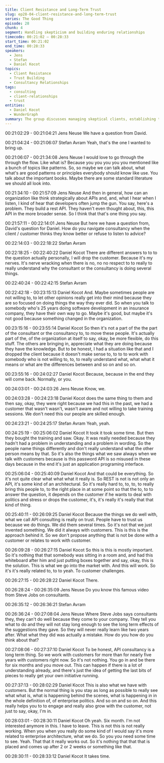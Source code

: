 ```yaml
---
title: Client Resistance and Long-Term Trust
slug: ep28-04-client-resistance-and-long-term-trust
series: The Good Thing
episode: 28
chunk: 4
segment: Handling skepticism and building enduring relationships
timecode: 00:21:02 – 00:28:33
start_time: 00:21:02
end_time: 00:28:33
speakers:
  - Jens
  - Stefan
  - Daniel Kocot
topics:
  - Client Resistance
  - Trust Building
  - Consultancy Relationships
tags:
  - consulting
  - client-relationships
  - trust
entities:
  - Daniel Kocot
  - WunderGraph
summary: The group discusses managing skeptical clients, establishing trust over time, and how consultancy relationships evolve through consistent value delivery.
---
```

00:21:02:29 - 00:21:04:21
Jens Neuse
We have a question from David.

00:21:04:24 - 00:21:06:07
Stefan Avram
Yeah, that's the one I wanted to bring up.

00:21:06:07 - 00:21:34:08
Jens Neuse
I would love to go through the through the flow. Like what is? Because you you you you you mentioned like a bunch of topics like patterns. So, so maybe we can talk about, what what's are good patterns or principles everybody should know like use. You talk about the important books. Maybe there are some standard literature we should all look into.

00:21:34:10 - 00:21:57:09
Jens Neuse
And then in general, how can an organization like think strategically about APIs and, and, what I hear when I listen, I kind of hear that developers often jump the gun. You say, here's a problem. They build a rest API. They haven't even thought about, this, this API in the more broader sense. So I think that that's one thing you say.

00:21:57:11 - 00:22:14:01
Jens Neuse
But here we have a question from, David's question for Daniel. How do you navigate consultancy when the client / customer thinks they know better or refuse to listen to advice?

00:22:14:03 - 00:22:18:22
Stefan Avram


00:22:18:25 - 00:22:40:22
Daniel Kocot
There are different answers to to to the question actually personally, I will drop the customer. Because it's my nerves. It's nerve wracking when there is no, no no respect to to really to really understand why the consultant or the consultancy is doing several things.

00:22:40:24 - 00:22:42:15
Stefan Avram


00:22:42:18 - 00:23:15:13
Daniel Kocot
And. Maybe sometimes people are not willing to, to let other opinions really get into their mind because they are so focused on doing things the way they ever did. So when you talk to somebody who's 25 years doing software development in an insurance company, they have their own way to go. Maybe it's good, but maybe it's not good because something changed in the organization.

00:23:15:16 - 00:23:55:14
Daniel Kocot
So then it's not a part of the the part of the consultant or the consultancy to, to move these people. It's actually part of the, of the organization at itself to say, okay, be more flexible, do this stuff. The others are bringing in, appreciate what they are doing because they have the knowledge. But to be honest, I had a situation like that and I dropped the client because it doesn't make sense to, to to to work with somebody who is not willing to, to, to really understand what, what what it means or what are the differences between and so on and so on.

00:23:55:16 - 00:24:02:27
Daniel Kocot
Because, because in the end they will come back. Normally, or you.

00:24:03:01 - 00:24:03:26
Jens Neuse
Know, we.

00:24:03:28 - 00:24:23:18
Daniel Kocot
does the same thing to them and then say, okay, they were right because we had this in the past, we had a customer that wasn't wasn't, wasn't aware and not willing to take training sessions. We don't need this our people are skilled enough.

00:24:23:21 - 00:24:25:17
Stefan Avram
Yeah, yeah.

00:24:25:19 - 00:25:06:02
Daniel Kocot
It took it took some time. But then they bought the training and saw. Okay. It was really needed because they hadn't had a problem in understanding and a problem in wording. So the people name things differently and don't really understand what the other person means by that. So it's also the things what we saw always when we talk with customers because is this password API is so misused in these days because in the end it's just an application programing interface.

00:25:06:04 - 00:25:40:09
Daniel Kocot
And that could be everything. So it's not quite clear what what what it really is. So REST is not is not only an API, it's some kind of an architectural. So it's really hard to, to, to, to really bring this people to, to the right place in at some point so that the to, to to answer the question, it depends on the customer if he wants to deal with politics and stress or drops the customer, it's, it's really it's really that that kind of thing.

00:25:40:11 - 00:26:09:25
Daniel Kocot
Because the things we do well with, what we call API consulting is really on trust. People have to trust us because we do things. We did them several times. So it's not that we just invented something. We did it always with customers. This is this is the approach behind it. So we don't propose anything that is not be done with a customer or relates to work with customer.

00:26:09:28 - 00:26:27:15
Daniel Kocot
So this is this is mostly important. So it's nothing that that somebody was sitting in a room and, and had this whiteboard after him and just putting boxes together and say, okay, this is the solution. This is what we go into the market with. And this will work. So it's it's really related to, to to yeah. To customer challenges.

00:26:27:15 - 00:26:28:22
Daniel Kocot
There.

00:26:28:24 - 00:26:35:09
Jens Neuse
Do you know this famous video from Steve Jobs on consultants.

00:26:35:12 - 00:26:36:21
Stefan Avram


00:26:36:24 - 00:27:08:04
Jens Neuse
Where Steve Jobs says consultants they, they can't do well because they come to your company. They tell you what to do and they will not stay long enough to see the long term effects of the suggestions they gave. So they will never really learn like two years after. What what they did was actually a mistake. How do you how do you think about that?

00:27:08:06 - 00:27:37:10
Daniel Kocot
To be honest, API consultancy is a long term thing. So we work with customers for more than for nearly five years with customers right now. So it's not nothing. You go in and be there for six months and you move out. This can happen if there is a lot of understanding already, and there's just the idea of getting the last bits of pieces to really get your own initiative running.

00:27:37:13 - 00:28:02:29
Daniel Kocot
This is also what we have with customers. But the normal thing is you stay as long as possible to really see what what is, what is happening behind the scenes, what is happening in in the whole definition of, of enterprise politics. And so on and so on. And this really helps you to to engage and really also grow with the customer, not just to say, okay, I'm in.

00:28:03:01 - 00:28:30:11
Daniel Kocot
Oh yeah. Six month. I'm not interested anymore in this. I have to leave. This is not this is not really working. When you when you really do some kind of I would say it's more related to enterprise architecture, what we do. So you you need some time to see. Yeah. That that it really works out. So it's nothing that that that is placed and comes up after 2 or 2 weeks or something like that.

00:28:30:11 - 00:28:33:12
Daniel Kocot
It takes time.

